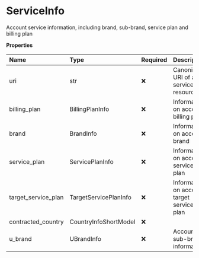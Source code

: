 # ServiceInfo

Account service information, including brand, sub-brand, service plan and billing plan

**Properties**

| Name                | Type                  | Required | Description                                |
| :------------------ | :-------------------- | :------- | :----------------------------------------- |
| uri                 | str                   | ❌       | Canonical URI of a service info resource   |
| billing_plan        | BillingPlanInfo       | ❌       | Information on account billing plan        |
| brand               | BrandInfo             | ❌       | Information on account brand               |
| service_plan        | ServicePlanInfo       | ❌       | Information on account service plan        |
| target_service_plan | TargetServicePlanInfo | ❌       | Information on account target service plan |
| contracted_country  | CountryInfoShortModel | ❌       |                                            |
| u_brand             | UBrandInfo            | ❌       | Account sub-brand information              |

<!-- This file was generated by liblab | https://liblab.com/ -->
